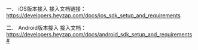 一．	iOS版本接入
接入文档链接：https://developers.heyzap.com/docs/ios_sdk_setup_and_requirements

二．	Android版本接入
接入文档：https://developers.heyzap.com/docs/android_sdk_setup_and_requirements#

